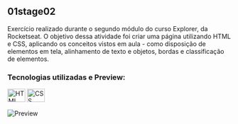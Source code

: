 ## 01stage02
Exercício realizado durante o segundo módulo do curso Explorer, da Rocketseat. O objetivo dessa atividade foi criar uma página utilizando HTML e CSS, aplicando os conceitos vistos em aula - como disposição de elementos em tela, alinhamento de texto e objetos, bordas e classificação de elementos.

### Tecnologias utilizadas e Preview:

<div style="display:inline_block">

  <img align="center" alt="HTML" height="30" width="40" src="https://cdn.jsdelivr.net/gh/devicons/devicon/icons/html5/html5-plain.svg">
  <img align="center" alt="CSS" height="30" width="40" src="https://cdn.jsdelivr.net/gh/devicons/devicon/icons/css3/css3-plain.svg">

</div>
<br>
<div style="display:inlilne_block">

<img align="center" alt="Preview" src="https://i.imgur.com/xSOLZ7u.png">

</div>
